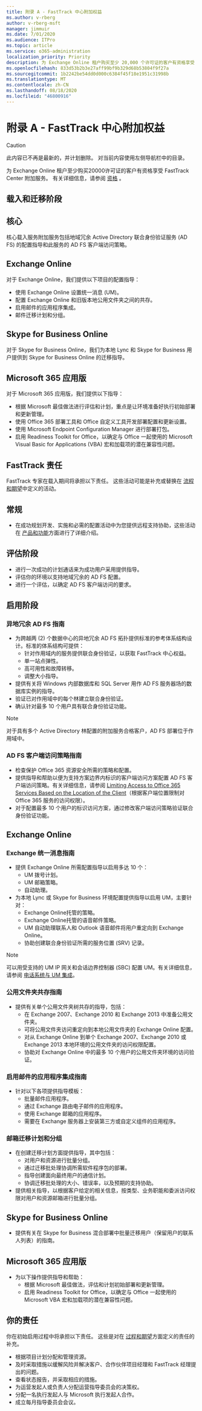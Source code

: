 ```yaml
---
title: 附录 A - FastTrack 中心附加权益
ms.author: v-rberg
author: v-rberg-msft
manager: jimmuir
ms.date: 7/01/2020
ms.audience: ITPro
ms.topic: article
ms.service: o365-administration
localization_priority: Priority
description: 为 Exchange Online 租户购买至少 20,000 个许可证的客户有资格享受 FastTrack 中心附加服务。有关详细信息，请参阅“符合条件的服务和计划”。
ms.openlocfilehash: 833d53b2b3e27aff99bf9b329d68b53804f9f27a
ms.sourcegitcommit: 1b2242be54dd0d000c6384f45f18e1951c31998b
ms.translationtype: MT
ms.contentlocale: zh-CN
ms.lasthandoff: 08/18/2020
ms.locfileid: "46800916"
---
```

# <a name="appendix-a---fasttrack-center-additional-benefit"></a>附录 A - FastTrack 中心附加权益

> [!CAUTION]
> 此内容已不再是最新的，并计划删除。 对当前内容使用左侧导航栏中的目录。

为 Exchange Online 租户至少购买20000许可证的客户有资格享受 FastTrack Center 附加服务。 有关详细信息，请参阅 [资格](eligibility.md) 。 
  
## <a name="onboarding-and-migration-phases"></a>载入和迁移阶段

## <a name="core"></a>核心

核心载入服务附加服务包括地域冗余 Active Directory 联合身份验证服务 (AD FS) 的配置指导和此服务的 AD FS 客户端访问策略。 
  
## <a name="exchange-online"></a>Exchange Online

对于 Exchange Online，我们提供以下项目的配置指导：
- 使用 Exchange Online 设置统一消息 (UM)。
- 配置 Exchange Online 和旧版本地公用文件夹之间的共存。
- 启用邮件的应用程序集成。 
- 邮件迁移计划和分组。
    
## <a name="skype-for-business-online"></a>Skype for Business Online

对于 Skype for Business Online，我们为本地 Lync 和 Skype for Business 用户提供到 Skype for Business Online 的迁移指导。
  
## <a name="microsoft-365-apps"></a>Microsoft 365 应用版

对于 Microsoft 365 应用版，我们提供以下指导： 
- 根据 Microsoft 最佳做法进行评估和计划，重点是让环境准备好执行初始部署和更新管理。 
- 使用 Office 365 部署工具和 Office 自定义工具开发部署配置和更新设置。 
- 使用 Microsoft Endpoint Configuration Manager 进行部署打包。  
- 启用 Readiness Toolkit for Office，以确定与 Office 一起使用的 Microsoft Visual Basic for Applications (VBA) 宏和加载项的潜在兼容性问题。
    
## <a name="fasttrack-responsibilities"></a>FastTrack 责任

FastTrack 专家在载入期间将承担以下责任。 这些活动可能是补充或替换在 [流程和期望](process-and-expectations.md)中定义的活动。
  
## <a name="general"></a>常规

- 在成功规划开发、实施和必需的配置活动中为您提供远程支持协助，这些活动在 [产品和功能](products-and-capabilities.md)方面进行了详细介绍。
    
## <a name="assess-phase"></a>评估阶段

- 进行一次成功的计划通话来为成功用户采用提供指导。 
- 评估你的环境以支持地域冗余的 AD FS 配置。  
- 进行一个评估，以确定 AD FS 客户端访问的要求。
    
## <a name="enable-phase"></a>启用阶段

### <a name="geo-redundant-ad-fs-guidance"></a>异地冗余 AD FS 指南

- 为跨越两 (2) 个数据中心的异地冗余 AD FS 拓扑提供标准的参考体系结构设计。标准的体系结构可提供：
  - 针对作用域内的服务提供联合身份验证，以获取 FastTrack 中心权益。 
  - 单一站点弹性。  
  - 高可用性和故障转移。  
  - 调整大小指导。 
- 提供有关将 Windows 内部数据库和 SQL Server 用作 AD FS 服务器场的数据库实例的指导。   
- 验证已对作用域中的每个林建立联合身份验证。  
- 确认针对最多 10 个用户具有联合身份验证功能。
    
> [!NOTE]
> 对于具有多个 Active Directory 林配置的附加服务合格客户，AD FS 部署位于作用域中。 
  
### <a name="ad-fs-client-access-policy-guidance"></a>AD FS 客户端访问策略指南

- 检查保护 Office 365 资源安全所需的策略和配置。  
- 提供指导和帮助以便为支持方案边界内标识的客户端访问方案配置 AD FS 客户端访问策略。有关详细信息，请参阅 [Limiting Access to Office 365 Services Based on the Location of the Client](https://go.microsoft.com/fwlink/?LinkID=525689)（根据客户端位置限制对 Office 365 服务的访问权限）。 
- 对于配置最多 10 个用户的标识访问方案，通过修改客户端访问策略验证联合身份验证功能。
    
## <a name="exchange-online"></a>Exchange Online

### <a name="exchange-unified-messaging-guidance"></a>Exchange 统一消息指南

- 提供 Exchange Online 所需配置指导以启用多达 10 个： 
  - UM 拨号计划。   
  - UM 邮箱策略。 
  - 自动助理。  
- 为本地 Lync 或 Skype for Business 环境配置提供指导以启用 UM，主要针对：  
  - Exchange Online托管的策略。  
  - Exchange Online托管的语音邮件策略。 
  - UM 自动助理联系人和 Outlook 语音邮件将用户重定向到 Exchange Online。 
  - 协助创建联合身份验证所需的服务位置 (SRV) 记录。
> [!NOTE]
> 可以用受支持的 UM IP 网关和会话边界控制器 (SBC) 配置 UM。有关详细信息，请参阅 [电话系统与 UM 集成](https://go.microsoft.com/fwlink/?LinkID=809293)。 
  
### <a name="public-folder-coexistence-guidance"></a>公用文件夹共存指南

- 提供有关单个公用文件夹树共存的指导，包括：  
  - 在 Exchange 2007、Exchange 2010 和 Exchange 2013 中准备公用文件夹。 
  - 可将公用文件夹访问重定向到本地公用文件夹的 Exchange Online 配置。  
  - 对从 Exchange Online 到单个 Exchange 2007、Exchange 2010 或 Exchange 2013 本地环境的公用文件夹的访问权限配置。  
  - 协助对 Exchange Online 中的最多 10 个用户的公用文件夹环境的访问验证。
    
### <a name="mail-enabled-application-integration-guidance"></a>启用邮件的应用程序集成指南

- 针对以下各项提供指导模板：  
  - 批量邮件应用程序。  
  - 通过 Exchange 路由电子邮件的应用程序。  
  - 使用 Exchange 邮箱的应用程序。  
  - 需要在 Exchange 服务器上安装第三方或自定义组件的应用程序。
    
### <a name="mailbox-migration-planning-and-grouping"></a>邮箱迁移计划和分组

- 在创建迁移计划方面提供指导，其中包括：  
  - 对用户和资源进行批量分组。
  - 通过迁移批处理协调所需软件程序包的部署。   
  - 指导创建面向最终用户的通信计划。 
  - 协调迁移批处理的大小、错误率，以及预期的支持协助。 
- 提供相关指导，以根据客户给定的相关信息，按类型、业务职能和委派访问权限对用户和资源邮箱进行批量分组。
    
## <a name="skype-for-business-online"></a>Skype for Business Online

- 提供有关在 Skype for Business 混合部署中批量迁移用户（保留用户的联系人列表）的指南。
    
## <a name="microsoft-365-apps"></a>Microsoft 365 应用版

- 为以下操作提供指导和帮助：  
  - 根据 Microsoft 最佳做法，评估和计划初始部署和更新管理。
  - 启用 Readiness Toolkit for Office，以确定与 Office 一起使用的 Microsoft VBA 宏和加载项的潜在兼容性问题。
  
## <a name="your-responsibilities"></a>你的责任

你在初始启用过程中将承担以下责任。 这些是对在 [过程和期望](process-and-expectations.md)方面定义的责任的补充。 
  
- 根据项目计划分配和管理资源。  
- 及时采取措施以缓解风险并解决客户、合作伙伴项目经理和 FastTrack 经理提出的问题。   
- 查看状态报告，并采取相应的措施。   
- 为运营发起人或负责人分配运营指导委员会的决策权。  
- 分配一名执行发起人与 Microsoft 执行发起人合作。  
- 成立每月指导委员会会议。

